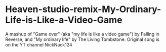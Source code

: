 # Heaven-studio-remix-My-Ordinary-Life-is-Like-a-Video-Game
A mashup of "Game over" (aka "my life is like a video game") by Falling in Reverse, and "My ordinary life" by The Living Tombstone. Original song is on the YT channel NickNack124
